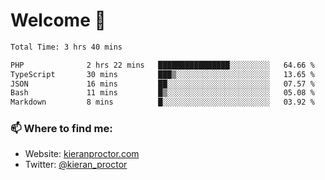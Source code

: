 # Welcome 🦘

<!--START_SECTION:waka-->

```txt
Total Time: 3 hrs 40 mins

PHP              2 hrs 22 mins   ████████████████░░░░░░░░░   64.66 %
TypeScript       30 mins         ███▒░░░░░░░░░░░░░░░░░░░░░   13.65 %
JSON             16 mins         ██░░░░░░░░░░░░░░░░░░░░░░░   07.57 %
Bash             11 mins         █▒░░░░░░░░░░░░░░░░░░░░░░░   05.08 %
Markdown         8 mins          █░░░░░░░░░░░░░░░░░░░░░░░░   03.92 %
```

<!--END_SECTION:waka-->

### 📫 Where to find me:

-   Website: [kieranproctor.com](https://kieranproctor.com/)
-   Twitter: [@kieran_proctor](https://twitter.com/kieran_proctor)
